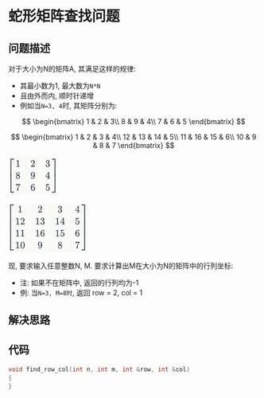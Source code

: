 # 蛇形矩阵查找问题

## 问题描述

对于大小为N的矩阵A, 其满足这样的规律:

- 其最小数为1, 最大数为```N*N```
- 且由外而内, 顺时针递增
- 例如当```N=3, 4```时, 其矩阵分别为:

$$
\begin{bmatrix}
1 & 2 & 3\\ 
8 & 9 & 4\\ 
7 & 6 & 5
\end{bmatrix}
$$

$$
\begin{bmatrix}
1 & 2 & 3 & 4\\ 
12 & 13 & 14 & 5\\ 
11 & 16 & 15 & 6\\
10 & 9 & 8 & 7
\end{bmatrix}
$$

![Matrix 3*3](../imgs/matrix3_3.png)

![Matrix 3*3](../imgs/matrix_4_4.png)

现, 要求输入任意整数N, M. 要求计算出M在大小为N的矩阵中的行列坐标:

- 注: 如果不在矩阵中, 返回的行列均为-1
- 例: 当```N=3, M=8时```, 返回 row = 2, col = 1

## 解决思路

## 代码

```C
void find_row_col(int n, int m, int &row, int &col)
{
}
```
